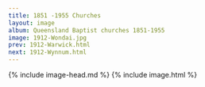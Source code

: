 ```yaml
---
title: 1851 -1955 Churches
layout: image
album: Queensland Baptist churches 1851-1955
image: 1912-Wondai.jpg
prev: 1912-Warwick.html
next: 1912-Wynnum.html
---
```

 {% include image-head.md %}
{% include image.html %}